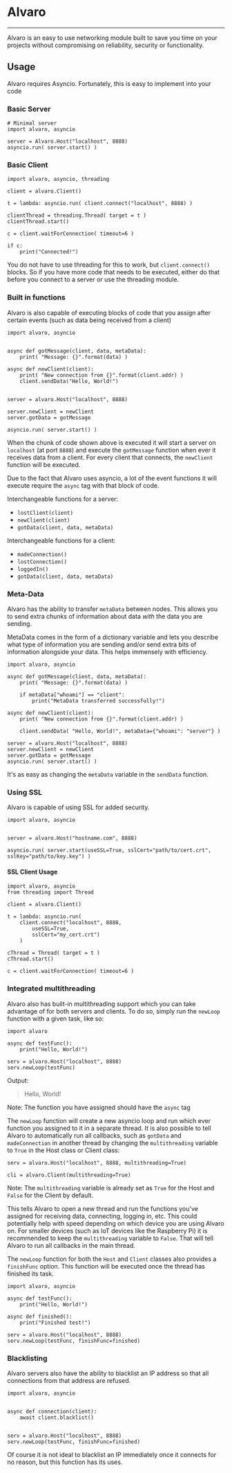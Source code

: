 ﻿# Alvaro
---

Alvaro is an easy to use networking module built to save you time on your projects without compromising on reliability, security or functionality.


## Usage
Alvaro requires Asyncio. Fortunately, this is easy to implement into your code


### Basic Server

```
# Minimal server
import alvaro, asyncio

server = Alvaro.Host("localhost", 8888)
asyncio.run( server.start() )
```


### Basic Client
```
import alvaro, asyncio, threading

client = alvaro.Client()

t = lambda: asyncio.run( client.connect("localhost", 8888) )

clientThread = threading.Thread( target = t )
clientThread.start()

c = client.waitForConnection( timeout=6 )

if c:
    print("Connected!")
```

You do not have to use threading for this to work, but `client.connect()` blocks.
So if you have more code that needs to be executed, either do that before you connect to a server or use the threading module.



### Built in functions
Alvaro is also capable of executing blocks of code that you assign after certain events (such as data being received from a client)

```
import alvaro, asyncio


async def gotMessage(client, data, metaData):
    print( "Message: {}".format(data) )

async def newClient(client):
    print( "New connection from {}".format(client.addr) )
    client.sendData("Hello, World!")


server = alvaro.Host("localhost", 8888)

server.newClient = newClient
server.gotData = gotMessage

asyncio.run( server.start() )
```

When the chunk of code shown above is executed it will start a server on `localhost` (at port `8888`) and execute the `gotMessage` function when ever it receives data from a client. For every client that connects, the `newClient` function will be executed.

Due to the fact that Alvaro uses asyncio, a lot of the event functions it will execute require the `async` tag with that block of code.

Interchangeable functions for a server:
* `lostClient(client)`
* `newClient(client)`
* `gotData(client, data, metaData)`

Interchangeable functions for a client:
* `madeConnection()`
* `lostConnection()`
* `loggedIn()`
* `gotData(client, data, metaData)`



### Meta-Data
Alvaro has the ability to transfer `metaData` between nodes. This allows you to send extra chunks of information about data _with_ the data you are sending.

MetaData comes in the form of a dictionary variable and lets you describe what type of information you are sending and/or send extra bits of information alongside your data. This helps immensely with efficiency.

```
import alvaro, asyncio

async def gotMessage(client, data, metaData):
    print( "Message: {}".format(data) )

    if metaData["whoami"] == "client":
        print("MetaData transferred successfully!")

async def newClient(client):
    print( "New connection from {}".format(client.addr) )

    client.sendData( "Hello, World!", metaData={"whoami": "server"} )

server = alvaro.Host("localhost", 8888)
server.newClient = newClient
server.gotData = gotMessage
asyncio.run( server.start() )
```

It's as easy as changing the `metaData` variable in the `sendData` function.



### Using SSL
Alvaro is capable of using SSL for added security.

```
import alvaro, asyncio


server = alvaro.Host("hostname.com", 8888)

asyncio.run( server.start(useSSL=True, sslCert="path/to/cert.crt", sslKey="path/to/key.key") )
```


#### SSL Client Usage
```
import alvaro, asyncio
from threading import Thread

client = alvaro.Client()

t = lambda: asyncio.run(
    client.connect("localhost", 8888,
        useSSL=True,
        sslCert="my_cert.crt")
    )

cThread = Thread( target = t )
cThread.start()

c = client.waitForConnection( timeout=6 )
```



### Integrated multithreading
Alvaro also has built-in multithreading support which you can take advantage of for both servers and clients.
To do so, simply run the `newLoop` function with a given task, like so:

```
import alvaro

async def testFunc():
    print("Hello, World!")

serv = alvaro.Host("localhost", 8888)
serv.newLoop(testFunc)
```
Output:
> Hello, World!

Note: The function you have assigned should have the `async` tag

The `newLoop` function will create a new asyncio loop and run which ever function you assigned to it in a separate thread. It is also possible to tell Alvaro to automatically run all callbacks, such as `gotData` and `madeConnection` in another thread by changing the `multithreading` variable to `True` in the Host class or Client class:
```
serv = alvaro.Host("localhost", 8888, multithreading=True)

cli = alvaro.Client(multithreading=True)
```
Note: The `multithreading` variable is already set as `True` for the Host and `False` for the Client by default.

This tells Alvaro to open a new thread and run the functions you've assigned for receiving data, connecting, logging in, etc.
This could potentially help with speed depending on which device you are using Alvaro on. For smaller devices (such as IoT devices like the Raspberry Pi) it is recommended to keep the `multithreading` variable to `False`. That will tell Alvaro to run all callbacks in the main thread.

The `newLoop` function for both the `Host` and `Client` classes also provides a `finishFunc` option. This function will be executed once the thread has finished its task.

```
import alvaro, asyncio

async def testFunc():
    print("Hello, World!")

async def finished():
    print("Finished test!")

serv = alvaro.Host("localhost", 8888)
serv.newLoop(testFunc, finishFunc=finished)
```


### Blacklisting
Alvaro servers also have the ability to blacklist an IP address so that all connections from that address are refused.

```
import alvaro, asyncio


async def connection(client):
    await client.blacklist()


serv = alvaro.Host("localhost", 8888)
serv.newLoop(testFunc, finishFunc=finished)
```
Of course it is not ideal to blacklist an IP immediately once it connects for no reason, but this function has its uses.
